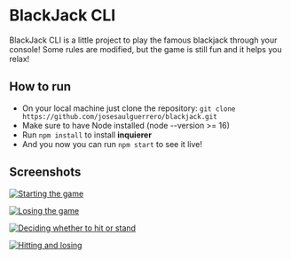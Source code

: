 # BlackJack CLI

BlackJack CLI is a little project to play the famous blackjack through your console! Some rules are modified, but the game is still fun and it helps you relax!

## How to run

-   On your local machine just clone the repository: `git clone https://github.com/josesaulguerrero/blackjack.git`
-   Make sure to have Node installed (node --version >= 16)
-   Run `npm install` to install **inquierer**
-   And you now you can run `npm start` to see it live!

## Screenshots

[![Starting the game](https://i.postimg.cc/0yRR3LNH/Screenshot-from-2022-07-12-20-58-18.png)](https://postimg.cc/nCkP9SBv)

[![Losing the game](https://i.postimg.cc/qM94rN1w/Screenshot-from-2022-07-12-20-58-51.png)](https://postimg.cc/w7cScj8R)

[![Deciding whether to hit or stand](https://i.postimg.cc/N0xcRpBC/Screenshot-from-2022-07-12-20-58-44.png)](https://postimg.cc/Y4jZHN4Q)

[![Hitting and losing](https://i.postimg.cc/fyVQnsX1/Screenshot-from-2022-07-12-20-58-28.png)](https://postimg.cc/5QWRLZsm)

